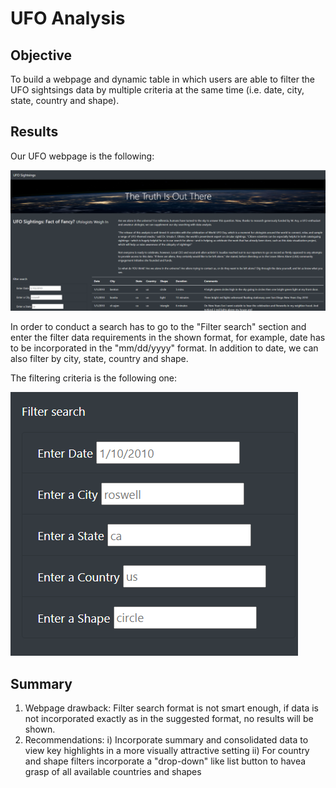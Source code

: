 # UFO Analysis


## Objective

To build a webpage and dynamic table in which users are able to filter the UFO sightsings data by multiple criteria at the same time (i.e. date, city, state, country and shape).


## Results

Our UFO webpage is the following:

![](UFO_main_page.PNG)

In order to conduct a search has to go to the "Filter search" section and enter the filter data requirements in the shown format, for example, date has to be incorporated in the "mm/dd/yyyy" format. In addition to date, we can also filter by city, state, country and shape.

The filtering criteria is the following one:

![](UFO_filter_criteria.PNG)


## Summary

1. Webpage drawback: Filter search format is not smart enough, if data is not incorporated exactly as in the suggested format, no results will be shown.
2. Recommendations:
   i) Incorporate summary and consolidated data to view key highlights in a more visually attractive setting
   ii) For country and shape filters incorporate a "drop-down" like list button to havea grasp of all available countries and shapes

